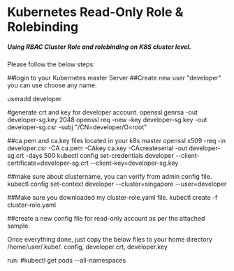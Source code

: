 # Kubernetes Read-Only Role &amp; Rolebinding



##### Using RBAC Cluster Role and rolebinding on K8S cluster level.

Please follow the below steps:

##login to your Kubernetes master Server
##Create new user "developer" you can use choose any name.

useradd developer

#generate crt and key for developer account.
openssl genrsa -out developer-sg.key 2048
openssl req -new -key developer-sg.key -out developer-sg.csr -subj "/CN=developer/O=root"

##ca.pem and ca.key files located in your k8s master
openssl x509 -req -in developer.csr -CA ca.pem -CAkey ca.key -CAcreateserial -out developer-sg.crt -days 500
kubectl config set-credentials developer --client-certificate=developer-sg.crt  --client-key=developer-sg.key

##make sure about clustername, you can verify from admin config file.
kubectl config set-context developer --cluster=singapore --user=developer

##Make sure you downloaded my cluster-role.yaml file. 
kubectl create -f cluster-role.yaml


##create a new config file for read-only account as per the attached sample.


Once everything done, just copy the below files to your home directory /home/user/.kube/.
config, developer.crt, developer.key

run:
#kubectl get pods --all-namespaces




